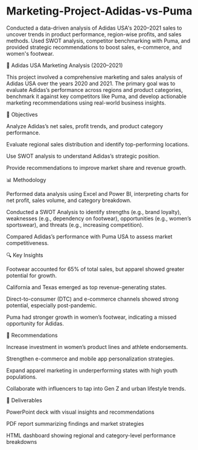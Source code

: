 # Marketing-Project-Adidas-vs-Puma
Conducted a data-driven analysis of Adidas USA's 2020–2021 sales to uncover trends in product performance, region-wise profits, and sales methods. Used SWOT analysis, competitor benchmarking with Puma, and provided strategic recommendations to boost sales, e-commerce, and women's footwear.

👟 Adidas USA Marketing Analysis (2020–2021)

This project involved a comprehensive marketing and sales analysis of Adidas USA over the years 2020 and 2021. The primary goal was to evaluate Adidas’s performance across regions and product categories, benchmark it against key competitors like Puma, and develop actionable marketing recommendations using real-world business insights.

🎯 Objectives

Analyze Adidas’s net sales, profit trends, and product category performance.

Evaluate regional sales distribution and identify top-performing locations.

Use SWOT analysis to understand Adidas’s strategic position.

Provide recommendations to improve market share and revenue growth.

📊 Methodology

Performed data analysis using Excel and Power BI, interpreting charts for net profit, sales volume, and category breakdown.

Conducted a SWOT Analysis to identify strengths (e.g., brand loyalty), weaknesses (e.g., dependency on footwear), opportunities (e.g., women’s sportswear), and threats (e.g., increasing competition).

Compared Adidas’s performance with Puma USA to assess market competitiveness.

🔍 Key Insights

Footwear accounted for 65% of total sales, but apparel showed greater potential for growth.

California and Texas emerged as top revenue-generating states.

Direct-to-consumer (DTC) and e-commerce channels showed strong potential, especially post-pandemic.

Puma had stronger growth in women’s footwear, indicating a missed opportunity for Adidas.

🧩 Recommendations

Increase investment in women’s product lines and athlete endorsements.

Strengthen e-commerce and mobile app personalization strategies.

Expand apparel marketing in underperforming states with high youth populations.

Collaborate with influencers to tap into Gen Z and urban lifestyle trends.

📁 Deliverables

PowerPoint deck with visual insights and recommendations

PDF report summarizing findings and market strategies

HTML dashboard showing regional and category-level performance breakdowns
